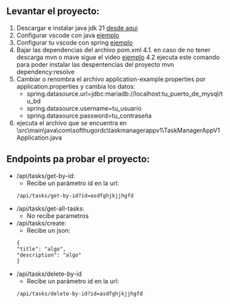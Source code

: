 ## Levantar el proyecto:

1. Descargar e instalar java jdk 21 [desde aqui](https://www.oracle.com/java/technologies/downloads/#jdk21-windows)
2. Configurar vscode con java [ejemplo](https://www.youtube.com/watch?v=BiIrBwPQVJM)
2. Configurar tu vscode con spring [ejemplo](https://www.youtube.com/watch?v=T6xS9t2LZl8)
4. Bajar las dependencias del archivo pom.xml
    4.1. en caso de no tener descarga mvn o mave sigue el video [ejemplo](https://youtu.be/rl5-yyrmp-0?si=OJSuUQHu0m1YcaG3)
    4.2 ejecuta este comando para poder instalar las despentencias del proyecto
        mvn dependency:resolve
5. Cambiar o renombra el archivo application-example.properties por application.properties y cambia los datos:
   * spring.datasource.url=jdbc:mariadb://localhost:tu_puerto_de_mysql/tu_bd 
   * spring.datasource.username=tu_usuario
   * spring.datasource.password=tu_contraseña
4. ejecuta el archivo que se encuentra en \src\main\java\com\softhugordc\taskmanagerappv1\TaskManagerAppV1Application.java

## Endpoints pa probar el proyecto:

* /api/tasks/get-by-id:
  * Recibe un parámetro id en la url:
  ````
  /api/tasks/get-by-id?id=asdfghjkjjhgfd
  ````
* /api/tasks/get-all-tasks:
  * No recibe parametros
* /api/tasks/create:
  * Recibe un json:
  ````
  {
  "title": "algo",
  "description": "algo"
  }
  ````
* /api/tasks/delete-by-id
  * Recibe un parámetro id en la url:
  ````
  /api/tasks/delete-by-id?id=asdfghjkjjhgfd
  ````
